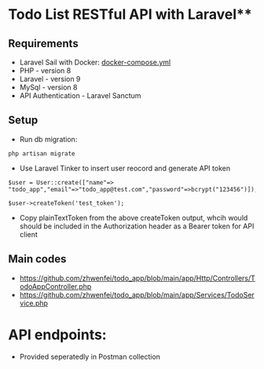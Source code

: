 # Todo List RESTful API with Laravel**

## Requirements

- Laravel Sail with Docker: [docker-compose.yml](https://github.com/zhwenfei/todo_app/blob/main/docker-compose.yml)
- PHP - version 8
- Laravel - version 9
- MySql - version 8
- API Authentication - Laravel Sanctum

## Setup

- Run db migration:
```
php artisan migrate
```
- Use Laravel Tinker to insert user reocord and generate API token
```
$user = User::create(["name"=> "todo_app","email"=>"todo_app@test.com","password"=>bcrypt("123456")]);
```
```
$user->createToken('test_token');
```

- Copy plainTextToken from the above createToken output, whcih would should be included in the Authorization header as a Bearer token for API client

## Main codes
- https://github.com/zhwenfei/todo_app/blob/main/app/Http/Controllers/TodoAppController.php
- https://github.com/zhwenfei/todo_app/blob/main/app/Services/TodoService.php

# API endpoints:
- Provided seperatedly in Postman collection
